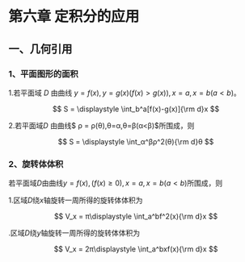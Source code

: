 # 第六章 定积分的应用

## 一、几何引用

### 1、平面图形的面积

1.若平面域 $D$ 由曲线 $y=f(x),y=g(x)(f(x)>g(x)),x=a,x=b(a<b)$。

$$
S = \displaystyle \int_b^a[f(x)-g(x)]{\rm d}x 
$$

2.若平面域$D$ 由曲线$ ρ = ρ(θ),θ=α,θ=β(α<β)$所围成，则


$$
S = \displaystyle \int_α^βρ^2(θ){\rm d}θ 
$$

### 2、旋转体体积
若平面域$D$由曲线$y=f(x),(f(x)≥0),x=a,x=b(a<b)$所围成，则

1.区域$D$绕$x$轴旋转一周所得的旋转体体积为

$$
V_x = π\displaystyle \int_a^bf^2(x){\rm d}x
$$

.区域$D$绕$y$轴旋转一周所得的旋转体体积为

$$
V_x = 2π\displaystyle \int_a^bxf(x){\rm d}x
$$

